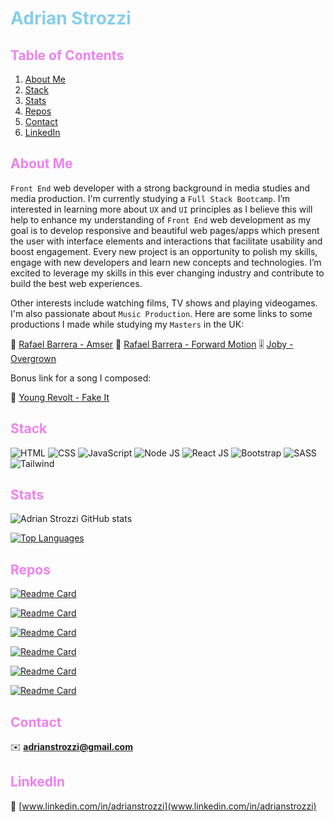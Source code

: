 # <span style="color:skyblue">Adrian Strozzi</span>

## <span style="color:violet">Table of Contents</span>
  
1. [About Me](#About-Me)
2. [Stack](#Stack)
3. [Stats](#Stats)
4. [Repos](#Repos)
5. [Contact](#Contact)
6. [LinkedIn](#LinkedIn)

## <span style="color:violet">About Me</span>

`Front End` web developer with a strong background in media studies and media production. I'm currently studying a `Full Stack Bootcamp`. I’m interested in learning more about `UX` and `UI` principles as I believe this will help to enhance my understanding of `Front End` web development as my goal is to develop responsive and beautiful web pages/apps which present the user with interface elements and interactions that facilitate usability and boost engagement. Every new project is an opportunity to polish my skills, engage with new developers and learn new concepts and technologies. I’m excited to leverage my skills in this ever changing industry and contribute to build the best web experiences.

Other interests include watching films, TV shows and playing videogames. I'm also passionate about `Music Production`. Here are some links to some productions I made while studying my `Masters` in the UK:

:saxophone:  [Rafael Barrera - Amser](https://rafaelbarreramusic.bandcamp.com/album/amser)  :musical_keyboard:  [Rafael Barrera - Forward Motion](https://rafaelbarreramusic.bandcamp.com/track/forward-motion)  :level_slider:  [Joby - Overgrown](https://jobyband.bandcamp.com/track/overgrown)

Bonus link for a song I composed:

:guitar: [Young Revolt - Fake It](https://www.youtube.com/watch?v=W1BDCbvqQw0&ab_channel=YoungRevolt)


## <span style="color:violet">Stack</span>

![HTML](https://img.shields.io/badge/-HTML-e34f26?logo=html5&logoColor=fff)
![CSS](https://img.shields.io/badge/-CSS-1572B6?logo=css3&logoColor=fff)
![JavaScript](https://img.shields.io/badge/-JavaScript-F7DF1E?logo=javascript&logoColor=fff)
![Node JS](https://img.shields.io/badge/-NodeJS-339933?logo=node.js&logoColor=fff)
![React JS](https://img.shields.io/badge/-ReactJS-61DAFB?logo=react&logoColor=fff)
![Bootstrap](https://img.shields.io/badge/-Bootstrap-7952B3?logo=react&logoColor=fff)
![SASS](https://img.shields.io/badge/-SASS-CC6699?logo=sass&logoColor=fff)
![Tailwind](https://img.shields.io/badge/-TAILWIND-06B6D4?logo=tailwindcss&logoColor=fff)

## <span style="color:violet">Stats</span>

![Adrian Strozzi GitHub stats](https://github-readme-stats.vercel.app/api?username=adrianstrozzi&show_icons=true&theme=radical)

[![Top Languages](https://github-readme-stats.vercel.app/api/top-langs/?username=adrianstrozzi&layout=compact)](https://github.com/anuraghazra/github-readme-stats)

## <span style="color:violet">Repos</span>

[![Readme Card](https://github-readme-stats.vercel.app/api/pin/?username=adrianstrozzi&repo=Tec09GoodReadmeGenerator)](https://github.com/adrianstrozzi/Tec09GoodReadmeGenerator)

[![Readme Card](https://github-readme-stats.vercel.app/api/pin/?username=KuiiMaldonado&repo=co2-calculator)](https://github.com/KuiiMaldonado/co2-calculator)

[![Readme Card](https://github-readme-stats.vercel.app/api/pin/?username=adrianstrozzi&repo=Tec06WeatherDashboard)](https://github.com/adrianstrozzi/Tec06WeatherDashboard)

[![Readme Card](https://github-readme-stats.vercel.app/api/pin/?username=adrianstrozzi&repo=Tec04CodeQuiz)](https://github.com/adrianstrozzi/Tec04CodeQuiz)

[![Readme Card](https://github-readme-stats.vercel.app/api/pin/?username=adrianstrozzi&repo=Tec02Portfolio)](https://github.com/adrianstrozzi/Tec02Portfolio)

[![Readme Card](https://github-readme-stats.vercel.app/api/pin/?username=adrianstrozzi&repo=food-shop-react)](https://github.com/adrianstrozzi/food-shop-react)
  
## <span style="color:violet">Contact</span>

:envelope: **adrianstrozzi@gmail.com**

## <span style="color:violet">LinkedIn</span>

:briefcase: [www.linkedin.com/in/adrianstrozzi](www.linkedin.com/in/adrianstrozzi)

